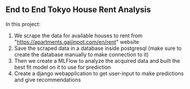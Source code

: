 ## End to End Tokyo House Rent Analysis 
In this project:
1.  We scrape the data for available houses to rent from "https://apartments.gaijinpot.com/en/rent" website
2.  Save the scraped data in a database inside postgresql (make sure to create the database manually to make connection to it)
3.  Then we create a MLFlow to analyze the acquired data and built the best fit model on it to use for prediction
4.  Create a django webapplication to get user-input to make predictions and give recommendations